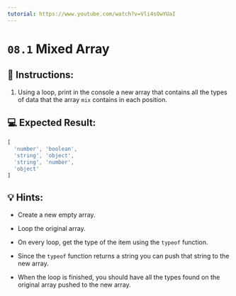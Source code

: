 ```yaml
---
tutorial: https://www.youtube.com/watch?v=Vli4sOwYUaI
---
```


# `08.1` Mixed Array

## 📝 Instructions: 
 
1. Using a loop, print in the console a new array that contains all the types of data that the array `mix` contains in each position.

## 💻 Expected Result:

```js
[
  'number', 'boolean',
  'string', 'object',
  'string', 'number',
  'object'
]
```

## 💡 Hints:

+ Create a new empty array.

+ Loop the original array.

+ On every loop, get the type of the item using the `typeof` function.

+ Since the `typeof` function returns a string you can push that string to the new array.

+ When the loop is finished, you should have all the types found on the original array pushed to the new array.
